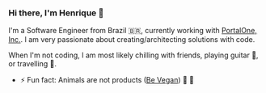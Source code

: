 ### Hi there, I'm Henrique  👋

I'm a Software Engineer from Brazil 🇧🇷, currently working with [PortalOne, Inc.](https://www.portalone.com). I am very passionate about creating/architecting solutions with code.

When I'm not coding, I am most likely chilling with friends, playing guitar 🎸, or travelling 🚀.

- ⚡ Fun fact: Animals are not products ([Be Vegan](https://www.youtube.com/watch?v=LQRAfJyEsko)) 🌱 🤙
